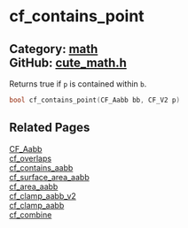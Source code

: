 # cf_contains_point

Category: [math](https://github.com/RandyGaul/cute_framework/blob/master/docs/api_reference?id=math)  
GitHub: [cute_math.h](https://github.com/RandyGaul/cute_framework/blob/master/include/cute_math.h)  
---

Returns true if `p` is contained within `b`.

```cpp
bool cf_contains_point(CF_Aabb bb, CF_V2 p)
```

## Related Pages

[CF_Aabb](https://github.com/RandyGaul/cute_framework/blob/master/docs/math/cf_aabb.md)  
[cf_overlaps](https://github.com/RandyGaul/cute_framework/blob/master/docs/math/cf_overlaps.md)  
[cf_contains_aabb](https://github.com/RandyGaul/cute_framework/blob/master/docs/math/cf_contains_aabb.md)  
[cf_surface_area_aabb](https://github.com/RandyGaul/cute_framework/blob/master/docs/math/cf_surface_area_aabb.md)  
[cf_area_aabb](https://github.com/RandyGaul/cute_framework/blob/master/docs/math/cf_area_aabb.md)  
[cf_clamp_aabb_v2](https://github.com/RandyGaul/cute_framework/blob/master/docs/math/cf_clamp_aabb_v2.md)  
[cf_clamp_aabb](https://github.com/RandyGaul/cute_framework/blob/master/docs/math/cf_clamp_aabb.md)  
[cf_combine](https://github.com/RandyGaul/cute_framework/blob/master/docs/math/cf_combine.md)  
